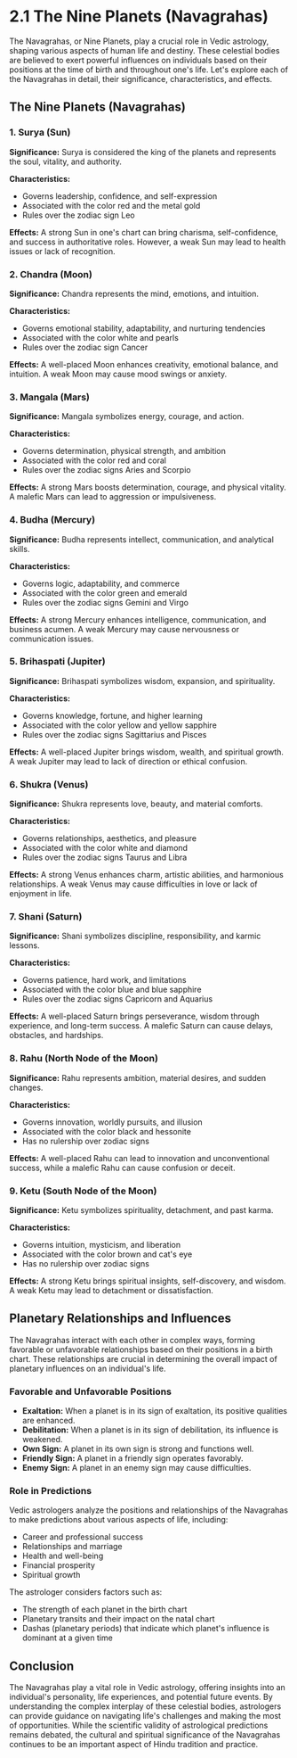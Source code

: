 # 2.1 The Nine Planets (Navagrahas)

The Navagrahas, or Nine Planets, play a crucial role in Vedic astrology, shaping various aspects of human life and destiny. These celestial bodies are believed to exert powerful influences on individuals based on their positions at the time of birth and throughout one's life. Let's explore each of the Navagrahas in detail, their significance, characteristics, and effects.

## The Nine Planets (Navagrahas)

### 1. Surya (Sun)

**Significance:** Surya is considered the king of the planets and represents the soul, vitality, and authority.

**Characteristics:** 
- Governs leadership, confidence, and self-expression
- Associated with the color red and the metal gold
- Rules over the zodiac sign Leo

**Effects:** A strong Sun in one's chart can bring charisma, self-confidence, and success in authoritative roles. However, a weak Sun may lead to health issues or lack of recognition.

### 2. Chandra (Moon)

**Significance:** Chandra represents the mind, emotions, and intuition.

**Characteristics:**
- Governs emotional stability, adaptability, and nurturing tendencies
- Associated with the color white and pearls
- Rules over the zodiac sign Cancer

**Effects:** A well-placed Moon enhances creativity, emotional balance, and intuition. A weak Moon may cause mood swings or anxiety.

### 3. Mangala (Mars)

**Significance:** Mangala symbolizes energy, courage, and action.

**Characteristics:**
- Governs determination, physical strength, and ambition
- Associated with the color red and coral
- Rules over the zodiac signs Aries and Scorpio

**Effects:** A strong Mars boosts determination, courage, and physical vitality. A malefic Mars can lead to aggression or impulsiveness.

### 4. Budha (Mercury)

**Significance:** Budha represents intellect, communication, and analytical skills.

**Characteristics:**
- Governs logic, adaptability, and commerce
- Associated with the color green and emerald
- Rules over the zodiac signs Gemini and Virgo

**Effects:** A strong Mercury enhances intelligence, communication, and business acumen. A weak Mercury may cause nervousness or communication issues.

### 5. Brihaspati (Jupiter)

**Significance:** Brihaspati symbolizes wisdom, expansion, and spirituality.

**Characteristics:**
- Governs knowledge, fortune, and higher learning
- Associated with the color yellow and yellow sapphire
- Rules over the zodiac signs Sagittarius and Pisces

**Effects:** A well-placed Jupiter brings wisdom, wealth, and spiritual growth. A weak Jupiter may lead to lack of direction or ethical confusion.

### 6. Shukra (Venus)

**Significance:** Shukra represents love, beauty, and material comforts.

**Characteristics:**
- Governs relationships, aesthetics, and pleasure
- Associated with the color white and diamond
- Rules over the zodiac signs Taurus and Libra

**Effects:** A strong Venus enhances charm, artistic abilities, and harmonious relationships. A weak Venus may cause difficulties in love or lack of enjoyment in life.

### 7. Shani (Saturn)

**Significance:** Shani symbolizes discipline, responsibility, and karmic lessons.

**Characteristics:**
- Governs patience, hard work, and limitations
- Associated with the color blue and blue sapphire
- Rules over the zodiac signs Capricorn and Aquarius

**Effects:** A well-placed Saturn brings perseverance, wisdom through experience, and long-term success. A malefic Saturn can cause delays, obstacles, and hardships.

### 8. Rahu (North Node of the Moon)

**Significance:** Rahu represents ambition, material desires, and sudden changes.

**Characteristics:**
- Governs innovation, worldly pursuits, and illusion
- Associated with the color black and hessonite
- Has no rulership over zodiac signs

**Effects:** A well-placed Rahu can lead to innovation and unconventional success, while a malefic Rahu can cause confusion or deceit.

### 9. Ketu (South Node of the Moon)

**Significance:** Ketu symbolizes spirituality, detachment, and past karma.

**Characteristics:**
- Governs intuition, mysticism, and liberation
- Associated with the color brown and cat's eye
- Has no rulership over zodiac signs

**Effects:** A strong Ketu brings spiritual insights, self-discovery, and wisdom. A weak Ketu may lead to detachment or dissatisfaction.

## Planetary Relationships and Influences

The Navagrahas interact with each other in complex ways, forming favorable or unfavorable relationships based on their positions in a birth chart. These relationships are crucial in determining the overall impact of planetary influences on an individual's life.

### Favorable and Unfavorable Positions

- **Exaltation:** When a planet is in its sign of exaltation, its positive qualities are enhanced.
- **Debilitation:** When a planet is in its sign of debilitation, its influence is weakened.
- **Own Sign:** A planet in its own sign is strong and functions well.
- **Friendly Sign:** A planet in a friendly sign operates favorably.
- **Enemy Sign:** A planet in an enemy sign may cause difficulties.

### Role in Predictions

Vedic astrologers analyze the positions and relationships of the Navagrahas to make predictions about various aspects of life, including:

- Career and professional success
- Relationships and marriage
- Health and well-being
- Financial prosperity
- Spiritual growth

The astrologer considers factors such as:
- The strength of each planet in the birth chart
- Planetary transits and their impact on the natal chart
- Dashas (planetary periods) that indicate which planet's influence is dominant at a given time

## Conclusion

The Navagrahas play a vital role in Vedic astrology, offering insights into an individual's personality, life experiences, and potential future events. By understanding the complex interplay of these celestial bodies, astrologers can provide guidance on navigating life's challenges and making the most of opportunities. While the scientific validity of astrological predictions remains debated, the cultural and spiritual significance of the Navagrahas continues to be an important aspect of Hindu tradition and practice. 